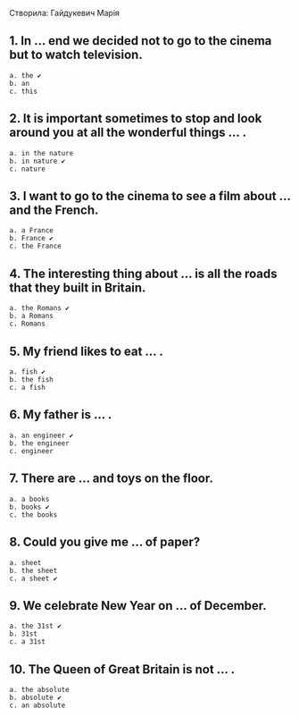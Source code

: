 Створила: Гайдукевич Марія

## 1. In ... end we decided not to go to the cinema but to watch television.
    a. the ✔
    b. an
    c. this

## 2. It is important sometimes to stop and look around you at all the wonderful things ... .
    a. in the nature
    b. in nature ✔
    c. nature

## 3. I want to go to the cinema to see a film about ... and the French.
    a. a France
    b. France ✔
    c. the France 

## 4. The interesting thing about ... is all the roads that they built in Britain.
    a. the Romans ✔
    b. a Romans
    c. Romans

## 5. My friend likes to eat ... .
    a. fish ✔
    b. the fish
    c. a fish

## 6. My father is ... .
    a. an engineer ✔
    b. the engineer
    c. engineer 

## 7. There are ... and toys on the floor.
    a. a books 
    b. books ✔
    c. the books

## 8. Could you give me ... of paper?
    a. sheet
    b. the sheet
    c. a sheet ✔

## 9. We celebrate New Year on ... of December.
    a. the 31st ✔
    b. 31st
    c. a 31st

## 10. The Queen of Great Britain is not ... .
    a. the absolute 
    b. absolute ✔
    c. an absolute 
